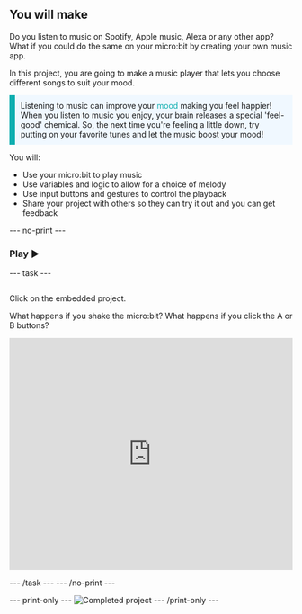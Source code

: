 ## You will make
Do you listen to music on Spotify, Apple music, Alexa or any other app? What if you could do the same on your micro:bit by creating your own music app.

In this project, you are going to make a music player that lets you choose different songs to suit your mood.

<p style="border-left: solid; border-width:10px; border-color: #0faeb0; background-color: aliceblue; padding: 10px;">
Listening to music can improve your <span style="color: #0faeb0">mood</span> making you feel happier! When you listen to music you enjoy, your brain releases a special 'feel-good' chemical. So, the next time you're feeling a little down, try putting on your favorite tunes and let the music boost your mood!
</p>

You will:
+ Use your micro:bit to play music
+ Use variables and logic to allow for a choice of melody
+ Use input buttons and gestures to control the playback
+ Share your project with others so they can try it out and you can get feedback

--- no-print ---

### Play ▶️

--- task ---
<div style="display: flex; flex-wrap: wrap">
<div style="flex-basis: 175px; flex-grow: 1">  

Click on the embedded project.

What happens if you shake the micro:bit?
What happens if you click the A or B buttons?

<div style="position:relative;height:0;padding-bottom:81.97%;overflow:hidden;"><iframe style="position:absolute;top:0;left:0;width:100%;height:100%;" src="https://makecode.microbit.org/---run?id=_MwPes879654M" allowfullscreen="allowfullscreen" sandbox="allow-popups allow-forms allow-scripts allow-same-origin" frameborder="0"></iframe></div>

</div>
</div>

--- /task ---
--- /no-print ---

--- print-only ---
![Completed project](images/showcase_static.png)
--- /print-only ---